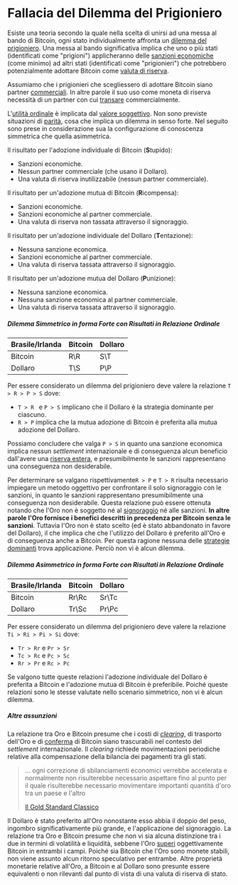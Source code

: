 # Fallacia del Dilemma del Prigioniero



Esiste una teoria secondo la quale nella scelta di unirsi ad una messa al bando di Bitcoin, ogni stato individualmente affronta un [dilemma del prigioniero](). Una messa al bando significativa implica che uno o più stati (identificati come "prigioni") applicheranno delle [sanzioni economiche]() (come minimo) ad altri stati (identificati come "prigionieri") che potrebbero potenzialmente adottare Bitcoin come [valuta di riserva]().

Assumiamo che i prigionieri che scegliessero di adottare Bitcoin siano partner [commerciali](). In altre parole il suo uso come moneta di riserva necessità di un partner con cui [transare]() commercialmente.

L'[utilità ordinale]() è implicata dal [valore soggettivo](). Non sono previste situazioni di [parità](), cosa che implica un dilemma in senso forte. Nel seguito sono prese in considerazione sua la configurazione di conoscenza simmetrica che quella asimmetrica.

Il risultato per l'adozione individuale di Bitcoin (**S**tupido):

* Sanzioni economiche.
* Nessun partner commerciale (che usano il Dollaro).
* Una valuta di riserva inutilizzabile (nessun partner commerciale).

Il risultato per un'adozione mutua di Bitcoin (**R**icompensa):

* Sanzioni economiche.
* Sanzioni economiche al partner commerciale.
* Una valuta di riserva non tassata attraverso il signoraggio.

Il risultato per un'adozione individuale del Dollaro (**T**entazione):

* Nessuna sanzione economica.
* Sanzioni economiche al partner commerciale.
* Una valuta di riserva tassata attraverso il signoraggio.

Il risultato per un'adozione mutua del Dollaro  (**P**unizione):

* Nessuna sanzione economica.
* Nessuna sanzione economica al partner commerciale.
* Una valuta di riserva tassata attraverso il signoraggio.

 

##### Dilemma Simmetrico in forma Forte con Risultati in Relazione Ordinale

| Brasile/Irlanda | Bitcoin | Dollaro |
| --------------- | ------- | ------- |
| Bitcoin         | R\R     | S\T     |
| Dollaro         | T\S     | P\P     |

Per essere considerato un dilemma del prigioniero deve valere la relazione `T > R > P > S` dove:

*  `T > R ` e `P > S` implicano che il Dollaro è la strategia dominante per ciascuno.
* `R > P`  implica che la mutua adozione di Bitcoin è preferita alla mutua adozione del Dollaro.

Possiamo concludere che valga  `P > S`  in quanto una sanzione economica implica nessun _settlement_ internazionale e di conseguenza alcun beneficio dall'avere una [riserva estera](), e presumibilmente le sanzioni rappresentano una conseguenza non desiderabile.

Per determinare se valgano rispettivamente`R > P` e `T > R` risulta necessario impiegare un metodo oggettivo per confrontare il solo signoraggio con le sanzioni, in quanto le sanzioni rappresentano presumibilmente una conseguenza non desiderabile. Questa relazione può essere ottenuta notando che l'Oro non è soggetto né al [signoraggio]() né alle sanzioni. **In altre parole l'Oro fornisce i benefici descritti in precedenza per Bitcoin senza le sanzioni**. Tuttavia l'Oro non è stato scelto (ed è stato abbandonato in favore del Dollaro), il che implica che che l'utilizzo del Dollaro è preferito all'Oro e di conseguenza anche a Bitcoin. Per questa ragione nessuna delle [strategie dominanti]() trova applicazione. Perciò non vi è alcun dilemma.



##### Dilemma Asimmetrico in forma Forte con Risultati in Relazione Ordinale

| Brasile/Irlanda | Bitcoin | Dollaro |
| --------------- | ------- | ------- |
| Bitcoin         | Rr\Rc   | Sr\Tc   |
| Dollaro         | Tr\Sc   | Pr\Pc   |

Per essere considerato un dilemma del prigioniero deve valere la relazione `Ti > Ri > Pi > Si` dove:

* `Tr > Rr` e `Pr > Sr`
* `Tc > Rc` e `Pc > Sc` 
* `Rr > Pr` e `Rc > Pc`

Se valgono tutte queste relazioni l'adozione individuale del Dollaro è preferita a Bitcoin e l'adozione mutua di Bitcoin è preferibile. Poiché queste relazioni sono le stesse valutate nello scenario simmetrico, non vi è alcun dilemma.



##### Altre assunzioni

La relazione tra Oro e Bitcoin presume che i costi di [_clearing_](), di trasporto dell'Oro e di [conferma]() di Bitcoin siano trascurabili nel contesto del _settlement_ internazionale. Il _clearing_ richiede movimentazioni periodiche relative alla compensazione della bilancia dei pagamenti tra gli stati.

> ... ogni correzione di sbilanciamenti economici verrebbe accelerata e normalmente non risulterebbe necessario aspettare fino al punto per il quale risulterebbe necessario movimentare importanti quantità d'oro tra un paese e l'altro
>
> [Il Gold Standard Classico]()

Il Dollaro è stato preferito all'Oro nonostante esso abbia il doppio del peso, ingombro significativamente più grande, e l'applicazione del signoraggio. La relazione tra Oro e Bitcoin presume che non vi sia alcuna distinzione tra i due in termini di volatilità e liquidità, sebbene l'Oro [superi]() oggettivamente Bitcoin in entrambi i campi. Poiché sia Bitcoin che l'Oro sono  monete stabili, non viene assunto alcun ritorno speculativo per entrambe. Altre proprietà monetarie relative all'Oro, a Bitcoin e al Dollaro sono presunte essere equivalenti o non rilevanti dal punto di vista di una valuta di riserva di stato.